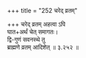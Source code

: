 +++
title = "252 चरेद् व्रतम्"

+++
चरेद् व्रतम् अहत्वा ऽपि  
घात+अर्थं चेत् समागतः।  
द्वि-गुणं सवनस्थे तु  
ब्राह्मणे व्रतम् आदिशेत्  ॥ ३.२५२ ॥